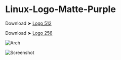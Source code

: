 # Linux-Logo-Matte-Purple

Download ➤ [Logo 512](https://minhaskamal.github.io/DownGit/#/home?url=https://github.com/chris1111/Linux-Logo-Matte-Purple/tree/Master/512)

Download ➤ [Logo 256](https://minhaskamal.github.io/DownGit/#/home?url=https://github.com/chris1111/Linux-Logo-Matte-Purple/tree/Master/256)


![Arch](https://github.com/chris1111/Linux-Logo-Matte-Purple/assets/6248794/35602fc8-bd89-4710-9981-24d5978faff4)



![Screenshot](https://github.com/chris1111/Linux-Logo-Matte-Purple/assets/6248794/695d23d5-855c-434c-9ab8-e7182190384b)

